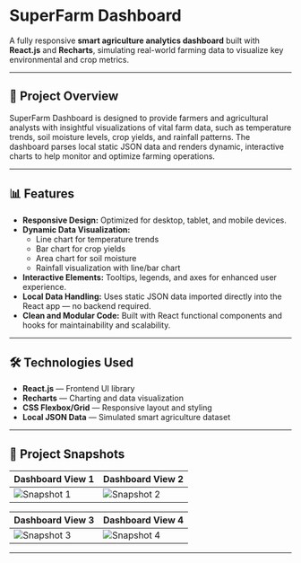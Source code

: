 # SuperFarm Dashboard

A fully responsive **smart agriculture analytics dashboard** built with **React.js** and **Recharts**, simulating real-world farming data to visualize key environmental and crop metrics.

---

## 🚜 Project Overview

SuperFarm Dashboard is designed to provide farmers and agricultural analysts with insightful visualizations of vital farm data, such as temperature trends, soil moisture levels, crop yields, and rainfall patterns. The dashboard parses local static JSON data and renders dynamic, interactive charts to help monitor and optimize farming operations.

---

## 📊 Features

- **Responsive Design:** Optimized for desktop, tablet, and mobile devices.
- **Dynamic Data Visualization:**  
  - Line chart for temperature trends  
  - Bar chart for crop yields  
  - Area chart for soil moisture  
  - Rainfall visualization with line/bar chart  
- **Interactive Elements:** Tooltips, legends, and axes for enhanced user experience.
- **Local Data Handling:** Uses static JSON data imported directly into the React app — no backend required.
- **Clean and Modular Code:** Built with React functional components and hooks for maintainability and scalability.

---

## 🛠️ Technologies Used

- **React.js** — Frontend UI library  
- **Recharts** — Charting and data visualization  
- **CSS Flexbox/Grid** — Responsive layout and styling  
- **Local JSON Data** — Simulated smart agriculture dataset  

---

## 📸 Project Snapshots

| Dashboard View 1 | Dashboard View 2 |
|------------------|------------------|
| ![Snapshot 1](https://postimg.cc/5YM3xStf) | ![Snapshot 2](https://postimg.cc/zyswjFKT) |

| Dashboard View 3 | Dashboard View 4 |
|------------------|------------------|
| ![Snapshot 3](https://postimg.cc/k69QrMj4) | ![Snapshot 4](https://postimg.cc/Cnxb1Ppp) |

---
